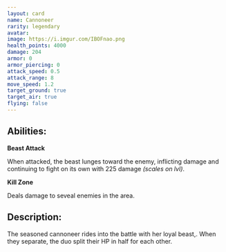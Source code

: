 ```yaml
---
layout: card
name: Cannoneer
rarity: legendary
avatar: 
image: https://i.imgur.com/IBOFnao.png
health_points: 4000
damage: 204
armor: 0
armor_piercing: 0
attack_speed: 0.5
attack_range: 8
move_speed: 1.2
target_ground: true
target_air: true
flying: false
---
```


## Abilities:

**Beast Attack**

When attacked, the beast lunges toward the enemy, inflicting damage and continuing to fight on its own with 225 damage *(scales on lvl)*.

**Kill Zone**

Deals damage to seveal enemies in the area.

## Description:

The seasoned cannoneer rides into the battle with her loyal beast,. When they separate, the duo split their HP in half for each other.